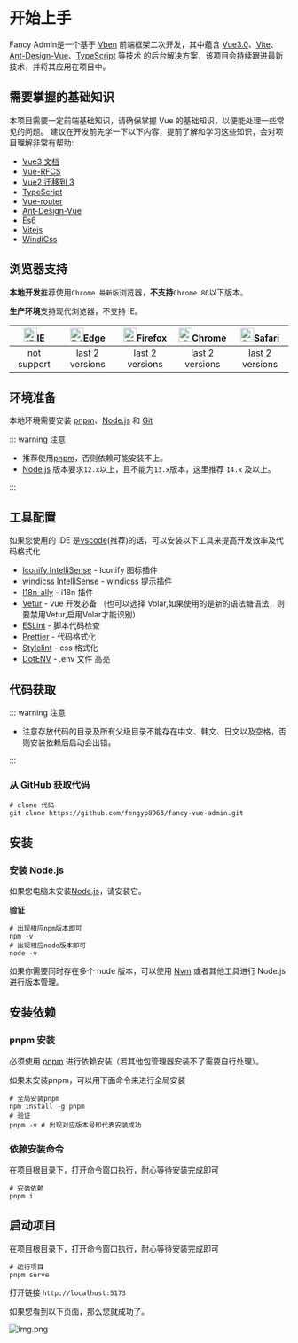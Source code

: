 # 开始上手

Fancy Admin是一个基于 [Vben](https://doc.vvbin.cn/)
前端框架二次开发，其中蕴含 [Vue3.0](https://github.com/vuejs/vue-next)、[Vite](https://github.com/vitejs/vite)、 [Ant-Design-Vue](https://2x.antdv.com/docs/vue/introduce-cn/)、[TypeScript](https://www.typescriptlang.org/)
等技术
的后台解决方案，该项目会持续跟进最新技术，并将其应用在项目中。

## 需要掌握的基础知识

本项目需要一定前端基础知识，请确保掌握 Vue 的基础知识，以便能处理一些常见的问题。
建议在开发前先学一下以下内容，提前了解和学习这些知识，会对项目理解非常有帮助:

- [Vue3 文档](https://v3.vuejs.org/)
- [Vue-RFCS](https://github.com/vuejs/rfcs)
- [Vue2 迁移到 3](https://v3.vuejs.org/guide/migration/introduction.html)
- [TypeScript](https://www.typescriptlang.org/)
- [Vue-router](https://next.router.vuejs.org/)
- [Ant-Design-Vue](https://2x.antdv.com/docs/vue/introduce-cn/)
- [Es6](https://es6.ruanyifeng.com/)
- [Vitejs](https://vitejs.dev/)
- [WindiCss](https://windicss.netlify.app/)

## 浏览器支持

**本地开发**推荐使用`Chrome 最新版`浏览器，**不支持**`Chrome 80`以下版本。

**生产环境**支持现代浏览器，不支持 IE。

| [<img src="/前端框架/images/about-ie.png" alt="IE" width="24px" height="24px"  />](http://godban.github.io/browsers-support-badges/)IE | [<img src="/前端框架/images/about-edge.png" alt=" Edge" width="24px" height="24px" />](http://godban.github.io/browsers-support-badges/)Edge | [<img src="/前端框架/images/about-firefox.png" alt="Firefox" width="24px" height="24px" />](http://godban.github.io/browsers-support-badges/)Firefox | [<img src="/前端框架/images/about-chrome.png" alt="Chrome" width="24px" height="24px" />](http://godban.github.io/browsers-support-badges/)Chrome | [<img src="/前端框架/images/about-safari.png" alt="Safari" width="24px" height="24px" />](http://godban.github.io/browsers-support-badges/)Safari |
| :-: | :-: | :-: | :-: | :-: |
| not support | last 2 versions | last 2 versions | last 2 versions | last 2 versions |

## 环境准备

本地环境需要安装 [pnpm](https://pnpm.io/)、[Node.js](http://nodejs.org/) 和 [Git](https://git-scm.com/)

::: warning 注意

- 推荐使用[pnpm](https://pnpm.io/)，否则依赖可能安装不上。
- [Node.js](http://nodejs.org/) 版本要求`12.x`以上，且不能为`13.x`版本，这里推荐 `14.x` 及以上。

:::

## 工具配置

如果您使用的 IDE 是[vscode](https://code.visualstudio.com/)(推荐)的话，可以安装以下工具来提高开发效率及代码格式化

- [Iconify IntelliSense](https://marketplace.visualstudio.com/items?itemName=antfu.iconify) - Iconify 图标插件
- [windicss IntelliSense](https://marketplace.visualstudio.com/items?itemName=voorjaar.windicss-intellisense) - windicss
  提示插件
- [I18n-ally](https://marketplace.visualstudio.com/items?itemName=Lokalise.i18n-ally) - i18n 插件
- [Vetur](https://marketplace.visualstudio.com/items?itemName=octref.vetur) - vue 开发必备 （也可以选择
  Volar,如果使用的是新的语法糖语法，则要禁用Vetur,启用Volar才能识别）
- [ESLint](https://marketplace.visualstudio.com/items?itemName=dbaeumer.vscode-eslint) - 脚本代码检查
- [Prettier](https://marketplace.visualstudio.com/items?itemName=esbenp.prettier-vscode) - 代码格式化
- [Stylelint](https://marketplace.visualstudio.com/items?itemName=stylelint.vscode-stylelint) - css 格式化
- [DotENV](https://marketplace.visualstudio.com/items?itemName=mikestead.dotenv) - .env 文件 高亮

## 代码获取

::: warning 注意

- 注意存放代码的目录及所有父级目录不能存在中文、韩文、日文以及空格，否则安装依赖后启动会出错。

:::

### 从 GitHub 获取代码

```shell
# clone 代码
git clone https://github.com/fengyp8963/fancy-vue-admin.git
```

## 安装

### 安装 Node.js

如果您电脑未安装[Node.js](http://nodejs.org/)，请安装它。

**验证**

```shell
# 出现相应npm版本即可
npm -v
# 出现相应node版本即可
node -v
```

如果你需要同时存在多个 node 版本，可以使用 [Nvm](https://github.com/nvm-sh/nvm) 或者其他工具进行 Node.js 进行版本管理。

## 安装依赖

### pnpm 安装

必须使用 [pnpm](https://pnpm.io/) 进行依赖安装（若其他包管理器安装不了需要自行处理）。

如果未安装pnpm，可以用下面命令来进行全局安装

```shell
# 全局安装pnpm
npm install -g pnpm
# 验证
pnpm -v # 出现对应版本号即代表安装成功
```

### 依赖安装命令

在项目根目录下，打开命令窗口执行，耐心等待安装完成即可

```shell
# 安装依赖
pnpm i
```

## 启动项目

在项目根目录下，打开命令窗口执行，耐心等待安装完成即可

```shell
# 运行项目
pnpm serve
```

打开链接 `http://localhost:5173`

如果您看到以下页面，那么您就成功了。

![img.png](/前端框架/images/started-fancy-vue-admin.png)
